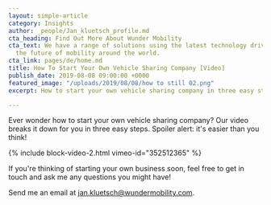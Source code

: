 ```yaml
---
layout: simple-article
category: Insights
author: _people/Jan_kluetsch_profile.md
cta_heading: Find Out More About Wunder Mobility
cta_text: We have a range of solutions using the latest technology driving forward
  the future of mobility around the world.
cta_link: pages/de/home.md
title: How To Start Your Own Vehicle Sharing Company [Video]
publish_date: 2019-08-08 09:00:00 +0000
featured_image: "/uploads/2019/08/08/how to still 02.png"
excerpt: How to start your own vehicle sharing company in three easy steps.

---
```

Ever wonder how to start your own vehicle sharing company? Our video breaks it down for you in three easy steps. Spoiler alert: it's easier than you think!

{% include block-video-2.html vimeo-id="352512365" %}

If you're thinking of starting your own business soon, feel free to get in touch and ask me any questions you might have! 

Send me an email at jan.kluetsch@wundermobility.com.